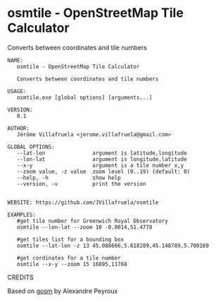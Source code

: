 # osmtile - OpenStreetMap Tile Calculator

Converts between coordinates and tile numbers

```
NAME:
   osmtile - OpenStreetMap Tile Calculator

   Converts between coordinates and tile numbers

USAGE:
   osmtile.exe [global options] [arguments...]

VERSION:
   0.1

AUTHOR:
   Jérôme Villafruela <jerome.villafruela@gmail.com>

GLOBAL OPTIONS:
   --lat-lon               argument is latitude,longitude
   --lon-lat               argument is longitude,latitude
   --x-y                   argument is a tile number x,y
   --zoom value, -z value  zoom level (0..19) (default: 0)
   --help, -h              show help
   --version, -v           print the version


WEBSITE: https://github.com/JVillafruela/osmtile

EXAMPLES:
   #get tile number for Greenwich Royal Observatory
   osmtile --lon-lat --zoom 10 -0.0014,51.4778

   #get tiles list for a bounding box
   osmtile --lat-lon -z 13 45.088666,5.618289,45.148789,5.700169

   #get cordinates for a tile number
   osmtile --x-y --zoom 15 16895,11768                                                                                           
```

CREDITS

Based on [gosm](https://github.com/apeyroux/gosm) by Alexandre Peyroux